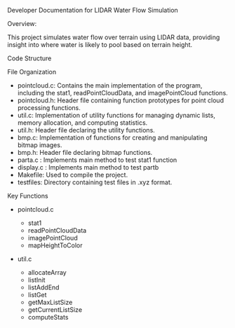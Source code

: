 Developer Documentation for LIDAR Water Flow Simulation

Overview:

This project simulates water flow over terrain using LIDAR data, providing insight into where water is likely to pool based on terrain height.

Code Structure 

File Organization
- pointcloud.c: Contains the main implementation of the program, including the stat1, readPointCloudData, and imagePointCloud functions.
- pointcloud.h: Header file containing function prototypes for point cloud processing functions.
- util.c: Implementation of utility functions for managing dynamic lists, memory allocation, and computing statistics.
- util.h: Header file declaring the utility functions.
- bmp.c: Implementation of functions for creating and manipulating bitmap images.
- bmp.h: Header file declaring bitmap functions.
- parta.c : Implements main method to test stat1 function
- display.c : Implements main method to test partb
- Makefile: Used to compile the project.
- testfiles: Directory containing test files in .xyz format.


Key Functions
- pointcloud.c
    - stat1
    - readPointCloudData
    - imagePointCloud
    - mapHeightToColor

- util.c
    - allocateArray
    - listInit
    - listAddEnd
    - listGet
    - getMaxListSize
    - getCurrentListSize
    - computeStats

